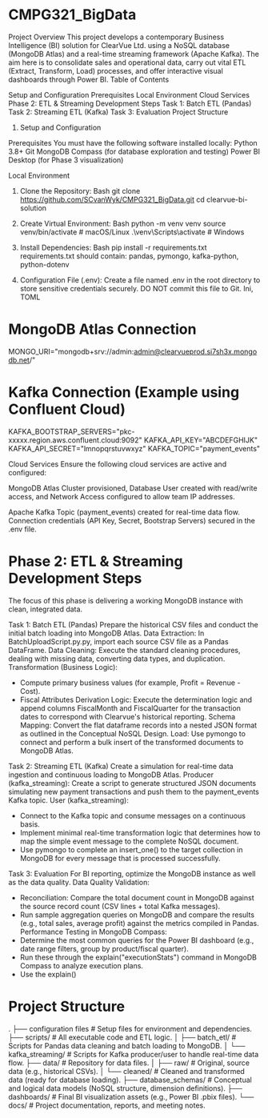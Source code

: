 # CMPG321_BigData

Project Overview
This project develops a contemporary Business Intelligence (BI) solution for ClearVue Ltd. using a NoSQL database (MongoDB Atlas) and a real-time streaming framework (Apache Kafka). The aim here is to consolidate sales and operational data, carry out vital ETL (Extract, Transform, Load) processes, and offer interactive visual dashboards through Power BI.
Table of Contents

Setup and Configuration
  Prerequisites
  Local Environment
  Cloud Services
Phase 2: ETL & Streaming Development Steps
  Task 1: Batch ETL (Pandas)
  Task 2: Streaming ETL (Kafka)
  Task 3: Evaluation
Project Structure

1. Setup and Configuration

Prerequisites
You must have the following software installed locally:
Python 3.8+
Git
MongoDB Compass (for database exploration and testing)
Power BI Desktop (for Phase 3 visualization)

Local Environment
1. Clone the Repository:
Bash
git clone https://github.com/SCvanWyk/CMPG321_BigData.git
cd clearvue-bi-solution

2. Create Virtual Environment:
Bash
python -m venv venv
source venv/bin/activate  # macOS/Linux
.\venv\Scripts\activate   # Windows

3. Install Dependencies:
Bash
pip install -r requirements.txt
requirements.txt should contain: pandas, pymongo, kafka-python, python-dotenv

4. Configuration File (.env):
Create a file named .env in the root directory to store sensitive credentials securely. DO NOT commit this file to Git.
Ini, TOML
# MongoDB Atlas Connection
MONGO_URI="mongodb+srv://admin:admin@clearvueprod.si7sh3x.mongodb.net/"

# Kafka Connection (Example using Confluent Cloud)
KAFKA_BOOTSTRAP_SERVERS="pkc-xxxxx.region.aws.confluent.cloud:9092"
KAFKA_API_KEY="ABCDEFGHIJK"
KAFKA_API_SECRET="lmnopqrstuvwxyz"
KAFKA_TOPIC="payment_events"

Cloud Services
Ensure the following cloud services are active and configured:

MongoDB Atlas
Cluster provisioned, Database User created with read/write access, and Network Access configured to allow team IP addresses.

Apache Kafka
Topic (payment_events) created for real-time data flow. Connection credentials (API Key, Secret, Bootstrap Servers) secured in the .env file.

# Phase 2: ETL & Streaming Development Steps
The focus of this phase is delivering a working MongoDB instance with clean, integrated data.

Task 1: Batch ETL (Pandas)
Prepare the historical CSV files and conduct the initial batch loading into MongoDB Atlas.
Data Extraction: In BatchUploadScript.py.py, import each source CSV file as a Pandas DataFrame.
Data Cleaning: Execute the standard cleaning procedures, dealing with missing data, converting data types, and duplication.
Transformation (Business Logic):
- Compute primary business values (for example, Profit = Revenue - Cost).
- Fiscal Attributes Derivation Logic: Execute the determination logic and append columns       FiscalMonth and FiscalQuarter for the transaction dates to correspond with Clearvue's   historical reporting.
Schema Mapping: Convert the flat dataframe records into a nested JSON format as outlined in the Conceptual NoSQL Design.
Load: Use pymongo to connect and perform a bulk insert of the transformed documents to MongoDB Atlas.

Task 2: Streaming ETL (Kafka)
Create a simulation for real-time data ingestion and continuous loading to MongoDB Atlas.
Producer (kafka_streaming): Create a script to generate structured JSON documents simulating new payment transactions and push them to the payment_events Kafka topic. 
User (kafka_streaming):
- Connect to the Kafka topic and consume messages on a continuous basis.
- Implement minimal real-time transformation logic that determines how to map the simple event message to the complete NoSQL document.
- Use pymongo to complete an insert_one() to the target collection in MongoDB for every message that is processed successfully.

Task 3: Evaluation
For BI reporting, optimize the MongoDB instance as well as the data quality.
Data Quality Validation:
- Reconciliation: Compare the total document count in MongoDB against the source record count (CSV lines + total Kafka messages).
- Run sample aggregation queries on MongoDB and compare the results (e.g., total sales, average profit) against the metrics compiled in Pandas.
Performance Testing in MongoDB Compass:
- Determine the most common queries for the Power BI dashboard (e.g., date range filters, group by product/fiscal quarter).
- Run these through the explain("executionStats") command in MongoDB Compass to analyze execution plans.
- Use the explain()

# Project Structure
.
├── configuration files    	# Setup files for environment and dependencies.
├── scripts/               		# All executable code and ETL logic.
│   ├── batch_etl/       		# Scripts for Pandas data cleaning and batch loading to MongoDB.
│   └── kafka_streaming/        	# Scripts for Kafka producer/user to handle real-time data flow.
├── data/                 		# Repository for data files.
│   ├── raw/               		# Original, source data (e.g., historical CSVs).
│   └── cleaned/         	# Cleaned and transformed data (ready for database loading).
├── database_schemas/      	# Conceptual and logical data models (NoSQL structure, dimension definitions).
├── dashboards/            	# Final BI visualization assets (e.g., Power BI .pbix files).
└── docs/                 		# Project documentation, reports, and meeting notes.




